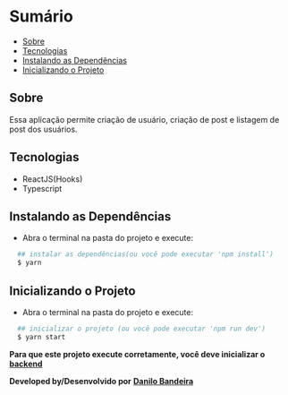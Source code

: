 # Sumário
- [Sobre](#-Sobre)
- [Tecnologias](#-Tecnologias)
- [Instalando as Dependências](#-Instalando-as-Dependências)
- [Inicializando o Projeto](#-Inicializando-o-Projeto)

## Sobre
Essa aplicação permite criação de usuário, criação de post e listagem de post dos usuários.

## Tecnologias
- ReactJS(Hooks)
- Typescript

## Instalando as Dependências
- Abra o terminal na pasta do projeto e execute:
```bash
  ## instalar as dependências(ou você pode executar 'npm install')
  $ yarn
```

## Inicializando o Projeto
- Abra o terminal na pasta do projeto e execute:
```bash
  ## inicializar o projeto (ou você pode executar 'npm run dev')
  $ yarn start
```

**Para que este projeto execute corretamente, você deve inicializar o <a href='https://github.com/danilobandeira29/growth-tech-backend'>backend</a>**

**Developed by/Desenvolvido por**
<a href="https://www.linkedin.com/in/danilo-bandeira-4411851a4/">**Danilo Bandeira</a>**
